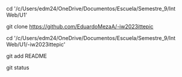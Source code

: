 cd '/c/Users/edm24/OneDrive/Documentos/Escuela/Semestre_9/Int Web/U1'

git clone https://github.com/EduardoMezaA/-iw2023ittepic

cd '/c/Users/edm24/OneDrive/Documentos/Escuela/Semestre_9/Int Web/U1/-iw2023ittepic'

git add README

git status